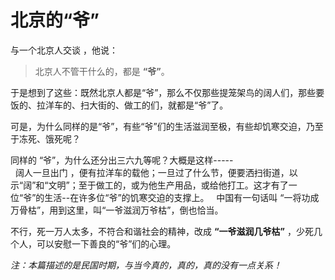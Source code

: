 # 北京的“爷”
与一个北京人交谈 ，他说：
> 北京人不管干什么的，都是 **“爷”**。

于是想到了这些：既然北京人都是“爷”，那么不仅那些提笼架鸟的阔人们，那些要饭的、拉洋车的、扫大街的、做工的们，就都是“爷”了。

可是，为什么同样的是“爷”，有些“爷”们的生活滋润至极，有些却饥寒交迫，乃至于冻死、饿死呢？  

同样的 “爷”，为什么还分出三六九等呢？大概是这样-----  
 
阔人一旦出门 ，便有拉洋车的载他；一旦过了什么节，便要洒扫街道，以示“阔”和“文明”；至于做工的，或为他生产用品，或给他打工。这才有了一位“爷”的生活--在许多位“爷”的饥寒交迫的支撑上。
 
中国有一句话叫 “一将功成万骨枯”，用到这里，叫“一爷滋润万爷枯”，倒也恰当。

不行，死一万人太多，不符合和谐社会的精神，改成 **“一爷滋润几爷枯”** ，少死几个人，可以安慰一下善良的“爷”们的心理。

 *注：本篇描述的是民国时期，与当今真的，真的，真的没有一点关系！*
